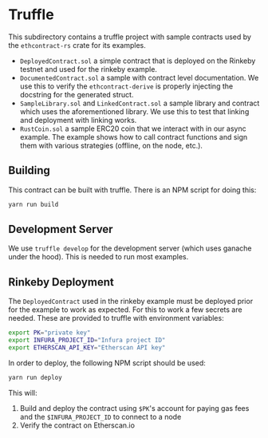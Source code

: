 # Truffle

This subdirectory contains a truffle project with sample contracts used by the
`ethcontract-rs` crate for its examples.

- `DeployedContract.sol` a simple contract that is deployed on the Rinkeby
  testnet and used for the rinkeby example.
- `DocumentedContract.sol` a sample with contract level documentation. We use
  this to verify the `ethcontract-derive` is properly injecting the docstring
  for the generated struct.
- `SampleLibrary.sol` and `LinkedContract.sol` a sample library and contract
  which uses the aforementioned library. We use this to test that linking and
  deployment with linking works.
- `RustCoin.sol` a sample ERC20 coin that we interact with in our async example.
  The example shows how to call contract functions and sign them with various
  strategies (offline, on the node, etc.).

## Building

This contract can be built with truffle. There is an NPM script for doing this:

```sh
yarn run build
```

## Development Server

We use `truffle develop` for the development server (which uses ganache under
the hood). This is needed to run most examples.

## Rinkeby Deployment

The `DeployedContract` used in the rinkeby example must be deployed prior for
the example to work as expected. For this to work a few secrets are needed.
These are provided to truffle with environment variables:

```sh
export PK="private key"
export INFURA_PROJECT_ID="Infura project ID"
export ETHERSCAN_API_KEY="Etherscan API key"
```

In order to deploy, the following NPM script should be used:
```sh
yarn run deploy
```

This will:
1. Build and deploy the contract using `$PK`'s account for paying gas fees and
  the `$INFURA_PROJECT_ID` to connect to a node
2. Verify the contract on Etherscan.io

